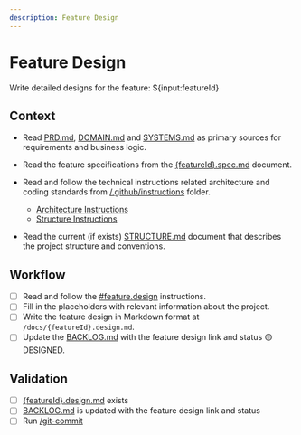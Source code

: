 ```yaml
---
description: Feature Design
---
```


# Feature Design

Write detailed designs for the feature: ${input:featureId}

## Context

- Read [PRD.md](/docs/PRD.md), [DOMAIN.md](/docs/DOMAIN.md) and [SYSTEMS.md](/docs/SYSTEMS.md) as primary sources for requirements and business logic.

- Read the feature specifications from the [{featureId}.spec.md](/docs/{featureId}.spec.md) document.

- Read and follow the technical instructions related architecture  and coding standards from [/.github/instructions](/.github/instructions) folder.
  - [Architecture Instructions](/.github/instructions/architecture.instructions.md) 
  - [Structure Instructions](/.github/instructions/structure.instructions.md)
- Read the current (if exists) [STRUCTURE.md](/docs/STRUCTURE.md) document that describes the project structure and conventions.

## Workflow

- [ ] Read and follow the [#feature.design](/.github/instructions/feature.design.instructions.md) instructions.
- [ ] Fill in the placeholders with relevant information about the project. 
- [ ] Write the feature design in Markdown format at `/docs/{featureId}.design.md`.
- [ ] Update the [BACKLOG.md](/docs/BACKLOG.md) with the feature design link and status 🟡 DESIGNED.

## Validation

- [ ] [{featureId}.design.md](/docs/{featureId}.design.md) exists
- [ ] [BACKLOG.md](/docs/BACKLOG.md) is updated with the feature design link and status
- [ ] Run [/git-commit](/.github/prompts/git-commit.prompt.md)